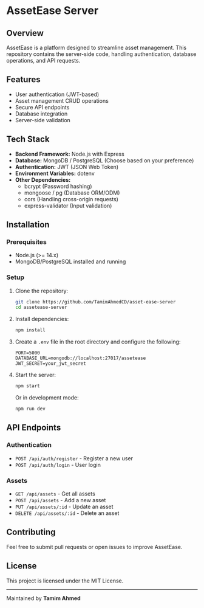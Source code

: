 # AssetEase Server

## Overview
AssetEase is a platform designed to streamline asset management. This repository contains the server-side code, handling authentication, database operations, and API requests.

## Features
- User authentication (JWT-based)
- Asset management CRUD operations
- Secure API endpoints
- Database integration
- Server-side validation

## Tech Stack
- **Backend Framework:** Node.js with Express
- **Database:** MongoDB / PostgreSQL (Choose based on your preference)
- **Authentication:** JWT (JSON Web Token)
- **Environment Variables:** dotenv
- **Other Dependencies:**
  - bcrypt (Password hashing)
  - mongoose / pg (Database ORM/ODM)
  - cors (Handling cross-origin requests)
  - express-validator (Input validation)

## Installation
### Prerequisites
- Node.js (>= 14.x)
- MongoDB/PostgreSQL installed and running

### Setup
1. Clone the repository:
   ```sh
   git clone https://github.com/TamimAhmedCD/asset-ease-server
   cd assetease-server
   ```
2. Install dependencies:
   ```sh
   npm install
   ```
3. Create a `.env` file in the root directory and configure the following:
   ```env
   PORT=5000
   DATABASE_URL=mongodb://localhost:27017/assetease
   JWT_SECRET=your_jwt_secret
   ```
4. Start the server:
   ```sh
   npm start
   ```
   Or in development mode:
   ```sh
   npm run dev
   ```

## API Endpoints
### Authentication
- `POST /api/auth/register` - Register a new user
- `POST /api/auth/login` - User login

### Assets
- `GET /api/assets` - Get all assets
- `POST /api/assets` - Add a new asset
- `PUT /api/assets/:id` - Update an asset
- `DELETE /api/assets/:id` - Delete an asset

## Contributing
Feel free to submit pull requests or open issues to improve AssetEase.

## License
This project is licensed under the MIT License.

---
Maintained by **Tamim Ahmed**